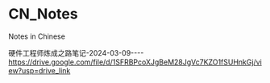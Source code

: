# CN_Notes
Notes in Chinese

硬件工程师炼成之路笔记-2024-03-09----https://drive.google.com/file/d/1SFRBPcoXJgBeM28JgVc7KZO1fSUHnkGj/view?usp=drive_link
